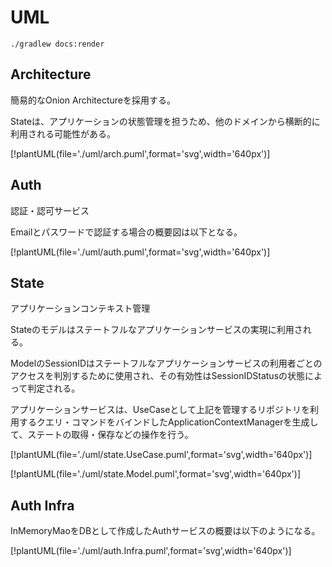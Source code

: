 # UML

```
./gradlew docs:render
```

## Architecture
簡易的なOnion Architectureを採用する。

Stateは、アプリケーションの状態管理を担うため、他のドメインから横断的に利用される可能性がある。

[!plantUML(file='./uml/arch.puml',format='svg',width='640px')]


## Auth
認証・認可サービス

Emailとパスワードで認証する場合の概要図は以下となる。

[!plantUML(file='./uml/auth.puml',format='svg',width='640px')]

## State
アプリケーションコンテキスト管理

Stateのモデルはステートフルなアプリケーションサービスの実現に利用される。

ModelのSessionIDはステートフルなアプリケーションサービスの利用者ごとのアクセスを判別するために使用され、その有効性はSessionIDStatusの状態によって判定される。

アプリケーションサービスは、UseCaseとして上記を管理するリポジトリを利用するクエリ・コマンドをバインドしたApplicationContextManagerを生成して、ステートの取得・保存などの操作を行う。

[!plantUML(file='./uml/state.UseCase.puml',format='svg',width='640px')]

[!plantUML(file='./uml/state.Model.puml',format='svg',width='640px')]

## Auth Infra

InMemoryMaoをDBとして作成したAuthサービスの概要は以下のようになる。

[!plantUML(file='./uml/auth.Infra.puml',format='svg',width='640px')]


